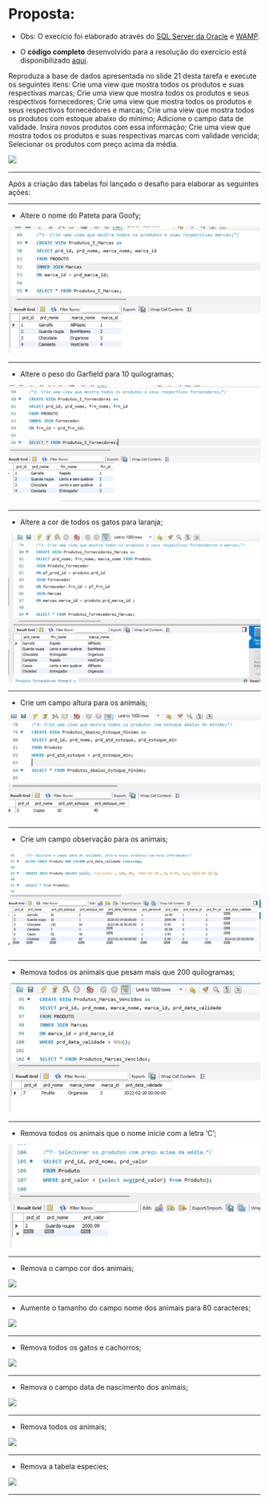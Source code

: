 <h1>Proposta:</h1>

* Obs: O execício foi elaborado através do [SQL Server da Oracle](https://dev.mysql.com/doc/) e [WAMP](https://sourceforge.net/projects/wampserver/).

* O <b>código completo</b> desenvolvido para a resolução do exercício está disponibilizado [aqui](https://github.com/thaisconto/Curso-ADS/blob/main/Bando_Dados/Lista_Delete.Alter.Update.Drop/sql_animais.sql).

Reproduza a base de dados apresentada no slide 21 desta tarefa e execute os
seguintes itens:
Crie uma view que mostra todos os produtos e suas respectivas marcas;
Crie uma view que mostra todos os produtos e seus respectivos fornecedores;
Crie uma view que mostra todos os produtos e seus respectivos fornecedores e
marcas;
Crie uma view que mostra todos os produtos com estoque abaixo do mínimo;
Adicione o campo data de validade. Insira novos produtos com essa informação;
Crie uma view que mostra todos os produtos e suas respectivas marcas com
validade vencida;
Selecionar os produtos com preço acima da média.


<img src = modelo_lógico.png>


------------------------------------------------

Após a criação das tabelas foi lançado o desafio para elaborar as seguintes ações:

------------------------------------------------

- Altere o nome do Pateta para Goofy;
<img src = print1.png>

------------------------------------------------

- Altere o peso do Garfield para 10 quilogramas;
<img src = print2.png>

------------------------------------------------

- Altere a cor de todos os gatos para laranja;
<img src = print3.png>

------------------------------------------------

- Crie um campo altura para os animais;
<img src = print4.png>

------------------------------------------------

- Crie um campo observação para os animais;
<img src = print5.png>

------------------------------------------------

- Remova todos os animais que pesam mais que 200 quilogramas;
<img src = print6.png>

------------------------------------------------

- Remova todos os animais que o nome inicie com a letra ‘C’;
<img src = print7.png>

------------------------------------------------

- Remova o campo cor dos animais;
<img src = print8.png>

------------------------------------------------

- Aumente o tamanho do campo nome dos animais para 80 caracteres;
<img src = print9.png>

------------------------------------------------

- Remova todos os gatos e cachorros;
<img src = print10.png>

------------------------------------------------

- Remova o campo data de nascimento dos animais;
<img src = print11.png>

------------------------------------------------

- Remova todos os animais;
<img src = print12.png>

------------------------------------------------

- Remova a tabela especies;
<img src = print13.png>

------------------------------------------------

